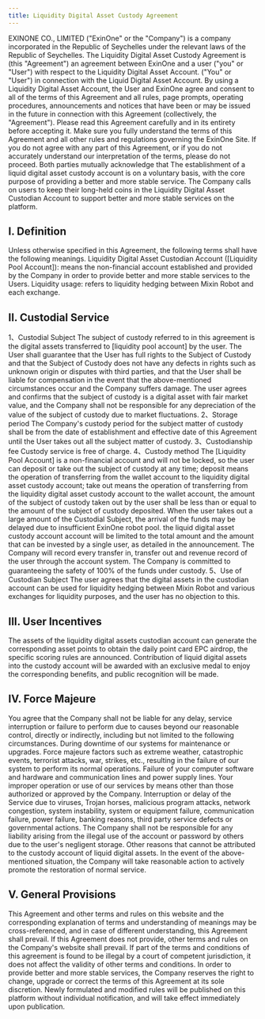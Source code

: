 ```yaml
---
title: Liquidity Digital Asset Custody Agreement
---
```


EXINONE CO., LIMITED ("ExinOne" or the "Company") is a company incorporated in the Republic of Seychelles under the relevant laws of the Republic of Seychelles. The Liquidity Digital Asset Custody Agreement is (this "Agreement") an agreement between ExinOne and a user ("you" or "User") with respect to the Liquidity Digital Asset Account. ("You" or "User") in connection with the Liquid Digital Asset Account. By using a Liquidity Digital Asset Account, the User and ExinOne agree and consent to all of the terms of this Agreement and all rules, page prompts, operating procedures, announcements and notices that have been or may be issued in the future in connection with this Agreement (collectively, the "Agreement"). Please read this Agreement carefully and in its entirety before accepting it. Make sure you fully understand the terms of this Agreement and all other rules and regulations governing the ExinOne Site. If you do not agree with any part of this Agreement, or if you do not accurately understand our interpretation of the terms, please do not proceed. Both parties mutually acknowledge that The establishment of a liquid digital asset custody account is on a voluntary basis, with the core purpose of providing a better and more stable service. The Company calls on users to keep their long-held coins in the Liquidity Digital Asset Custodian Account to support better and more stable services on the platform.

## I. Definition
Unless otherwise specified in this Agreement, the following terms shall have the following meanings. Liquidity Digital Asset Custodian Account ([Liquidity Pool Account]): means the non-financial account established and provided by the Company in order to provide better and more stable services to the Users. Liquidity usage: refers to liquidity hedging between Mixin Robot and each exchange.

## II. Custodial Service
1、Custodial Subject The subject of custody referred to in this agreement is the digital assets transferred to [liquidity pool account] by the user. The User shall guarantee that the User has full rights to the Subject of Custody and that the Subject of Custody does not have any defects in rights such as unknown origin or disputes with third parties, and that the User shall be liable for compensation in the event that the above-mentioned circumstances occur and the Company suffers damage. The user agrees and confirms that the subject of custody is a digital asset with fair market value, and the Company shall not be responsible for any depreciation of the value of the subject of custody due to market fluctuations.
2、Storage period The Company's custody period for the subject matter of custody shall be from the date of establishment and effective date of this Agreement until the User takes out all the subject matter of custody.
3、Custodianship fee Custody service is free of charge.
4、Custody method The [Liquidity Pool Account] is a non-financial account and will not be locked, so the user can deposit or take out the subject of custody at any time; deposit means the operation of transferring from the wallet account to the liquidity digital asset custody account; take out means the operation of transferring from the liquidity digital asset custody account to the wallet account, the amount of the subject of custody taken out by the user shall be less than or equal to the amount of the subject of custody deposited. When the user takes out a large amount of the Custodial Subject, the arrival of the funds may be delayed due to insufficient ExinOne robot pool. the liquid digital asset custody account account will be limited to the total amount and the amount that can be invested by a single user, as detailed in the announcement. The Company will record every transfer in, transfer out and revenue record of the user through the account system. The Company is committed to guaranteeing the safety of 100% of the funds under custody.
5、Use of Custodian Subject The user agrees that the digital assets in the custodian account can be used for liquidity hedging between Mixin Robot and various exchanges for liquidity purposes, and the user has no objection to this.

## III. User Incentives
The assets of the liquidity digital assets custodian account can generate the corresponding asset points to obtain the daily point card EPC airdrop, the specific scoring rules are announced. Contribution of liquid digital assets into the custody account will be awarded with an exclusive medal to enjoy the corresponding benefits, and public recognition will be made.

## IV. Force Majeure
You agree that the Company shall not be liable for any delay, service interruption or failure to perform due to causes beyond our reasonable control, directly or indirectly, including but not limited to the following circumstances. During downtime of our systems for maintenance or upgrades. Force majeure factors such as extreme weather, catastrophic events, terrorist attacks, war, strikes, etc., resulting in the failure of our system to perform its normal operations. Failure of your computer software and hardware and communication lines and power supply lines. Your improper operation or use of our services by means other than those authorized or approved by the Company. Interruption or delay of the Service due to viruses, Trojan horses, malicious program attacks, network congestion, system instability, system or equipment failure, communication failure, power failure, banking reasons, third party service defects or governmental actions. The Company shall not be responsible for any liability arising from the illegal use of the account or password by others due to the user's negligent storage. Other reasons that cannot be attributed to the custody account of liquid digital assets. In the event of the above-mentioned situation, the Company will take reasonable action to actively promote the restoration of normal service.

## V. General Provisions
This Agreement and other terms and rules on this website and the corresponding explanation of terms and understanding of meanings may be cross-referenced, and in case of different understanding, this Agreement shall prevail. If this Agreement does not provide, other terms and rules on the Company's website shall prevail. If part of the terms and conditions of this agreement is found to be illegal by a court of competent jurisdiction, it does not affect the validity of other terms and conditions. In order to provide better and more stable services, the Company reserves the right to change, upgrade or correct the terms of this Agreement at its sole discretion. Newly formulated and modified rules will be published on this platform without individual notification, and will take effect immediately upon publication.

